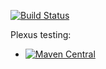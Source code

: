 [![Build Status](https://travis-ci.org/codehaus-plexus/plexus-testing.svg?branch=master)](https://travis-ci.org/codehaus-plexus/plexus-testing)

Plexus testing:

 * [![Maven Central](https://img.shields.io/maven-central/v/org.codehaus.plexus/plexus-testing.svg?label=Maven%20Central)](http://search.maven.org/#search%7Cga%7C1%7Cg%3A%22org.codehaus.plexus%22%20a%3A%22plexus-testing%22)
